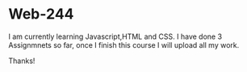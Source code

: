 # Web-244

I am currently learning Javascript,HTML and CSS. I have done 3 Assignmnets so far, once I finish this course I will upload all my work.

Thanks!

